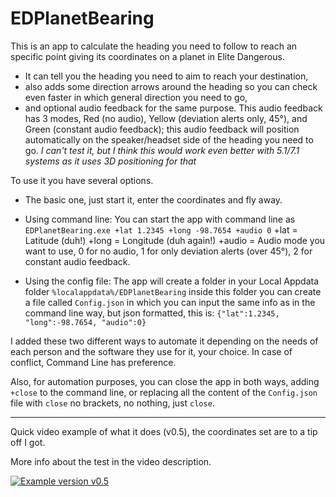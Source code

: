 # EDPlanetBearing

This is an app to calculate the heading you need to follow to reach an specific point giving its coordinates on a planet in Elite Dangerous.

- It can tell you the heading you need to aim to reach your destination,
- also adds some direction arrows around the heading so you can check even faster in which general direction you need to go,
- and optional audio feedback for the same purpose. This audio feedback has 3 modes, Red (no audio), Yellow (deviation alerts only, 45°), and Green (constant audio feedback); this audio feedback will position automatically on the speaker/headset side of the heading you need to go.
*I can't test it, but I think this would work even better with 5.1/7.1 systems as it uses 3D positioning for that*

To use it you have several options.

- The basic one, just start it, enter the coordinates and fly away.

- Using command line:
You can start the app with command line as ```EDPlanetBearing.exe +lat 1.2345 +long -98.7654 +audio 0```
+lat = Latitude (duh!)
+long = Longitude (duh again!)
+audio = Audio mode you want to use, 0 for no audio, 1 for only deviation alerts (over 45°), 2 for constant audio feedback.

- Using the config file:
The app will create a folder in your Local Appdata folder ```%localappdata%/EDPlanetBearing``` inside this folder you can create a file called `Config.json` in which you can input the same info as in the command line way, but json formatted, this is: ```{"lat":1.2345, "long":-98.7654, "audio":0}```

I added these two different ways to automate it depending on the needs of each person and the software they use for it, your choice.
In case of conflict, Command Line has preference.

Also, for automation purposes, you can close the app in both ways, adding `+close` to the command line, or replacing all the content of the `Config.json` file with `close` no brackets, no nothing, just `close`.

***

Quick video example of what it does (v0.5), the coordinates set are to a tip off I got.

More info about the test in the video description.

[![Example version v0.5](https://img.youtube.com/vi/MyaY__PWMTs/0.jpg)](https://youtu.be/MyaY__PWMTs)
